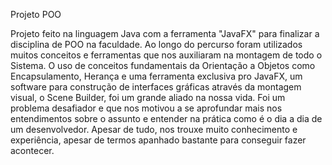 Projeto POO

Projeto feito na linguagem Java com a ferramenta "JavaFX" para finalizar a disciplina de POO na faculdade. Ao longo do percurso foram utilizados muitos conceitos e ferramentas que nos auxiliaram na montagem de todo o Sistema. O uso de conceitos fundamentais da Orientação a Objetos como Encapsulamento, Herança e uma ferramenta exclusiva pro JavaFX, um software para construção de interfaces gráficas através da montagem visual, o Scene Builder, foi um grande aliado na nossa vida. Foi um problema desafiador e que nos motivou a se aprofundar mais nos entendimentos sobre o assunto e entender na prática como é o dia a dia de um desenvolvedor. Apesar de tudo, nos trouxe muito conhecimento e experiência, apesar de termos apanhado bastante para conseguir fazer acontecer.
